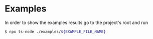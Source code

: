 # Examples

In order to show the examples results go to the project's root and run

```sh
$ npx ts-node ./examples/${EXAMPLE_FILE_NAME}
```

